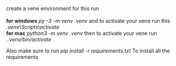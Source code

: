 create a vene environment for this run 
<br/>
<br/> **for windows** *py -3 -m venv .venv* and to activate your vene run this  *.venv\Scripts\activate*
<br/> **for mac** *python3 -m venv .venv* then to activate your vene run  *..venv/bin/activate*

Also make sure to run *pip install -r requirements.txt* To install all the requirements
